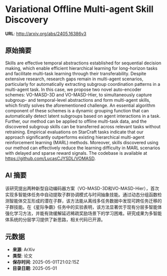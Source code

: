 # Variational Offline Multi-agent Skill Discovery

**URL**: http://arxiv.org/abs/2405.16386v3

## 原始摘要

Skills are effective temporal abstractions established for sequential
decision making, which enable efficient hierarchical learning for long-horizon
tasks and facilitate multi-task learning through their transferability. Despite
extensive research, research gaps remain in multi-agent scenarios, particularly
for automatically extracting subgroup coordination patterns in a multi-agent
task. In this case, we propose two novel auto-encoder schemes: VO-MASD-3D and
VO-MASD-Hier, to simultaneously capture subgroup- and temporal-level
abstractions and form multi-agent skills, which firstly solves the
aforementioned challenge. An essential algorithm component of these schemes is
a dynamic grouping function that can automatically detect latent subgroups
based on agent interactions in a task. Further, our method can be applied to
offline multi-task data, and the discovered subgroup skills can be transferred
across relevant tasks without retraining. Empirical evaluations on StarCraft
tasks indicate that our approach significantly outperforms existing
hierarchical multi-agent reinforcement learning (MARL) methods. Moreover,
skills discovered using our method can effectively reduce the learning
difficulty in MARL scenarios with delayed and sparse reward signals. The
codebase is available at https://github.com/LucasCJYSDL/VOMASD.


## AI 摘要

该研究提出两种新型自动编码器方案（VO-MASD-3D和VO-MASD-Hier），首次实现多智能体任务中自动提取子群协调模式与时间抽象技能。通过动态分组函数检测智能体交互形成的潜在子群，该方法能从离线多任务数据中发现可跨任务迁移的子群技能。在《星际争霸》任务中的实验表明，该方法显著优于现有分层多智能体强化学习方法，并能有效缓解延迟稀疏奖励场景下的学习困难。研究成果为多智能体系统的分层学习提供了新思路，相关代码已开源。

## 元数据

- **来源**: ArXiv
- **类型**: 论文
- **保存时间**: 2025-05-01T21:02:15Z
- **目录日期**: 2025-05-01
